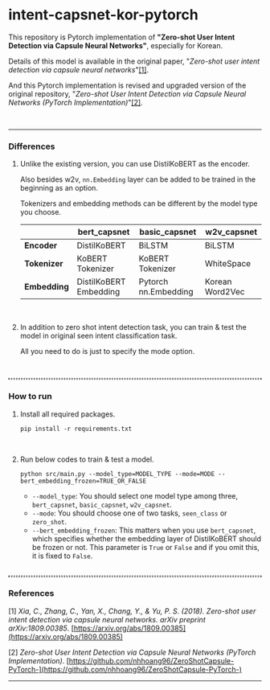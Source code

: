 # intent-capsnet-kor-pytorch
This repository is Pytorch implementation of **"Zero-shot User Intent Detection via Capsule Neural Networks"**, especially for Korean.



Details of this model is available in the original paper, "*Zero-shot user intent detection via capsule neural networks*"[[1]](#1).

And this Pytorch implementation is revised and upgraded version of the original repository, "*Zero-shot User Intent Detection via Capsule Neural Networks (PyTorch Implementation)*"[[2]](#2).

<br/>

---

### Differences

1. Unlike the existing version, you can use DistilKoBERT as the encoder. 

   Also besides w2v, `nn.Embedding` layer can be added to be trained in the beginning as an option.

   Tokenizers and embedding methods can be different by the model type you choose.

   |               | **bert_capsnet**       | **basic_capsnet**    | **w2v_capsnet** |
   | ------------- | ---------------------- | -------------------- | --------------- |
   | **Encoder**   | DistilKoBERT           | BiLSTM               | BiLSTM          |
   | **Tokenizer** | KoBERT Tokenizer       | KoBERT Tokenizer     | WhiteSpace      |
   | **Embedding** | DistilKoBERT Embedding | Pytorch nn.Embedding | Korean Word2Vec |

   <br/>

2. In addition to zero shot intent detection task, you can train & test the model in original seen intent classification task.

   All you need to do is just to specify the mode option.

<br/>

<hr style="background: transparent; border: 0.5px dashed;"/>

### How to run

1. Install all required packages.

   ```shell
   pip install -r requirements.txt
   ```

   <br/>

2. Run below codes to train & test a model.

   ```shell
   python src/main.py --model_type=MODEL_TYPE --mode=MODE --bert_embedding_frozen=TRUE_OR_FALSE
   ```

   - `--model_type`: You should select one model type among three, `bert_capsnet`, `basic_capsnet`, `w2v_capsnet`.
   - `--mode`: You should choose one of two tasks, `seen_class` or `zero_shot`.
   - `--bert_embedding_frozen`: This matters when you use `bert_capsnet`, which specifies whether the embedding layer of DistilKoBERT should be frozen or not. This parameter is `True` or `False` and if you omit this, it is fixed to `False`.
   
   <br/>

<hr style="background: transparent; border: 0.5px dashed;"/>

### References

<a id="1">[1]</a> 
*Xia, C., Zhang, C., Yan, X., Chang, Y., & Yu, P. S. (2018). Zero-shot user intent detection via capsule neural networks. arXiv preprint arXiv:1809.00385*. [https://arxiv.org/abs/1809.00385](https://arxiv.org/abs/1809.00385)

<a id="2">[2]</a> 
*Zero-shot User Intent Detection via Capsule Neural Networks (PyTorch Implementation)*. [https://github.com/nhhoang96/ZeroShotCapsule-PyTorch-](https://github.com/nhhoang96/ZeroShotCapsule-PyTorch-)

---

